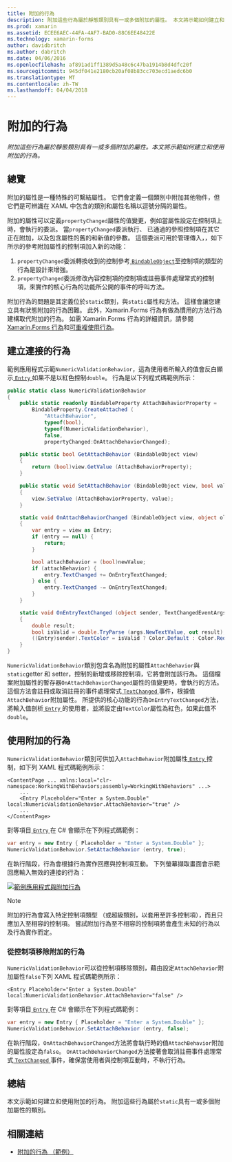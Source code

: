 ```yaml
---
title: 附加的行為
description: 附加這些行為屬於靜態類別具有一或多個附加的屬性。 本文將示範如何建立和使用附加的行為。
ms.prod: xamarin
ms.assetid: ECEE6AEC-44FA-4AF7-BAD0-88C6EE48422E
ms.technology: xamarin-forms
author: davidbritch
ms.author: dabritch
ms.date: 04/06/2016
ms.openlocfilehash: af891ad1ff1389d5a48c6c47ba1914b8d4dfc20f
ms.sourcegitcommit: 945df041e2180cb20af08b83cc703ecd1aedc6b0
ms.translationtype: MT
ms.contentlocale: zh-TW
ms.lasthandoff: 04/04/2018
---
```

# <a name="attached-behaviors"></a>附加的行為

_附加這些行為屬於靜態類別具有一或多個附加的屬性。本文將示範如何建立和使用附加的行為。_

## <a name="overview"></a>總覽

附加的屬性是一種特殊的可繫結屬性。 它們會定義一個類別中附加其他物件，但它們是可辨識在 XAML 中包含的類別和屬性名稱以逗號分隔的屬性。

附加的屬性可以定義`propertyChanged`屬性的值變更，例如當屬性設定在控制項上時，會執行的委派。 當`propertyChanged`委派執行、 已通過的參照控制項在其它正在附加，以及包含屬性的舊的和新值的參數。 這個委派可用於管理傳入，，如下所示的參考附加屬性的控制項加入新的功能：

1. `propertyChanged`委派轉換收到的控制參考[ `BindableObject`](https://developer.xamarin.com/api/type/Xamarin.Forms.BindableObject/)至控制項的類型的行為是設計來增強。
1. `propertyChanged`委派修改內容控制項的控制項或註冊事件處理常式的控制項，來實作的核心行為的功能所公開的事件的呼叫方法。

附加行為的問題是其定義位於`static`類別，與`static`屬性和方法。 這樣會讓您建立具有狀態附加的行為困難。 此外，Xamarin.Forms 行為有做為慣用的方法行為建構取代附加的行為。 如需 Xamarin.Forms 行為的詳細資訊，請參閱[Xamarin.Forms 行為](~/xamarin-forms/app-fundamentals/behaviors/creating.md)和[可重複使用行為](~/xamarin-forms/app-fundamentals/behaviors/reusable/index.md)。

## <a name="creating-an-attached-behavior"></a>建立連接的行為

範例應用程式示範`NumericValidationBehavior`，這為使用者所輸入的值會反白顯示[ `Entry` ](https://developer.xamarin.com/api/type/Xamarin.Forms.Entry/)如果不是以紅色控制`double`。 行為是以下列程式碼範例所示：

```csharp
public static class NumericValidationBehavior
{
    public static readonly BindableProperty AttachBehaviorProperty =
        BindableProperty.CreateAttached (
            "AttachBehavior",
            typeof(bool),
            typeof(NumericValidationBehavior),
            false,
            propertyChanged:OnAttachBehaviorChanged);

    public static bool GetAttachBehavior (BindableObject view)
    {
        return (bool)view.GetValue (AttachBehaviorProperty);
    }

    public static void SetAttachBehavior (BindableObject view, bool value)
    {
        view.SetValue (AttachBehaviorProperty, value);
    }

    static void OnAttachBehaviorChanged (BindableObject view, object oldValue, object newValue)
    {
        var entry = view as Entry;
        if (entry == null) {
            return;
        }

        bool attachBehavior = (bool)newValue;
        if (attachBehavior) {
            entry.TextChanged += OnEntryTextChanged;
        } else {
            entry.TextChanged -= OnEntryTextChanged;
        }
    }

    static void OnEntryTextChanged (object sender, TextChangedEventArgs args)
    {
        double result;
        bool isValid = double.TryParse (args.NewTextValue, out result);
        ((Entry)sender).TextColor = isValid ? Color.Default : Color.Red;
    }
}
```

`NumericValidationBehavior`類別包含名為附加的屬性`AttachBehavior`與`static`getter 和 setter，控制的新增或移除控制項，它將會附加該行為。 這個檔案附加屬性的暫存器`OnAttachBehaviorChanged`屬性的值變更時，會執行的方法。 這個方法會註冊或取消註冊的事件處理常式[ `TextChanged` ](https://developer.xamarin.com/api/event/Xamarin.Forms.Entry.TextChanged/)事件，根據值`AttachBehavior`附加屬性。 所提供的核心功能的行為`OnEntryTextChanged`方法，將輸入值剖析[ `Entry` ](https://developer.xamarin.com/api/type/Xamarin.Forms.Entry/)的使用者，並將設定由`TextColor`屬性為紅色，如果此值不`double`。

## <a name="consuming-an-attached-behavior"></a>使用附加的行為

`NumericValidationBehavior`類別可供加入`AttachBehavior`附加屬性[ `Entry` ](https://developer.xamarin.com/api/type/Xamarin.Forms.Entry/)控制，如下列 XAML 程式碼範例所示：

```xaml
<ContentPage ... xmlns:local="clr-namespace:WorkingWithBehaviors;assembly=WorkingWithBehaviors" ...>
    ...
    <Entry Placeholder="Enter a System.Double" local:NumericValidationBehavior.AttachBehavior="true" />
    ...
</ContentPage>
```

對等項目[ `Entry` ](https://developer.xamarin.com/api/type/Xamarin.Forms.Entry/)在 C# 會顯示在下列程式碼範例：

```csharp
var entry = new Entry { Placeholder = "Enter a System.Double" };
NumericValidationBehavior.SetAttachBehavior (entry, true);
```

在執行階段，行為會根據行為實作回應與控制項互動。 下列螢幕擷取畫面會示範回應輸入無效的連接的行為：

[![](attached-images/screenshots-sml.png "範例應用程式與附加行為")](attached-images/screenshots.png#lightbox "範例具有附加行為的應用程式")

> [!NOTE]
> 附加的行為會寫入特定控制項類型 （或超級類別，以套用至許多控制項），而且只應加入至相容的控制項。 嘗試附加行為至不相容的控制項將會產生未知的行為以及行為實作而定。

### <a name="removing-an-attached-behavior-from-a-control"></a>從控制項移除附加的行為

`NumericValidationBehavior`可以從控制項移除類別，藉由設定`AttachBehavior`附加屬性`false`下列 XAML 程式碼範例所示：

```xaml
<Entry Placeholder="Enter a System.Double" local:NumericValidationBehavior.AttachBehavior="false" />
```

對等項目[ `Entry` ](https://developer.xamarin.com/api/type/Xamarin.Forms.Entry/)在 C# 會顯示在下列程式碼範例：

```csharp
var entry = new Entry { Placeholder = "Enter a System.Double" };
NumericValidationBehavior.SetAttachBehavior (entry, false);
```

在執行階段，`OnAttachBehaviorChanged`方法將會執行時的值`AttachBehavior`附加的屬性設定為`false`。 `OnAttachBehaviorChanged`方法接著會取消註冊事件處理常式[ `TextChanged` ](https://developer.xamarin.com/api/event/Xamarin.Forms.Entry.TextChanged/)事件，確保當使用者與控制項互動時，不執行行為。

## <a name="summary"></a>總結

本文示範如何建立和使用附加的行為。 附加這些行為屬於`static`具有一或多個附加屬性的類別。


## <a name="related-links"></a>相關連結

- [附加的行為 （範例）](https://developer.xamarin.com/samples/xamarin-forms/behaviors/attachednumericvalidationbehavior/)
